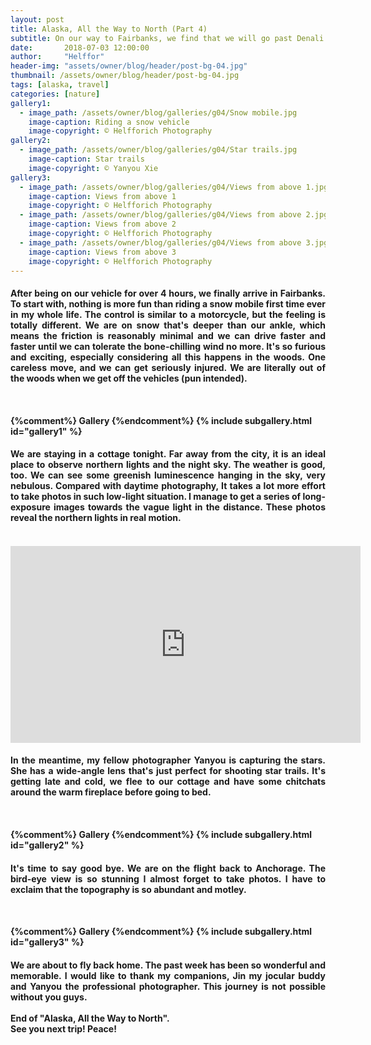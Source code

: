 ```yaml
---
layout: post
title: Alaska, All the Way to North (Part 4)
subtitle: On our way to Fairbanks, we find that we will go past Denali National Park. Of course, we won't miss out on this. Being one of eight national parks in Alaska, Denali is the most accessible one. There are parks that can only be reached by jets or boats. Others are either too far or not accessible due...
date:       2018-07-03 12:00:00
author:     "Helffor"
header-img: "assets/owner/blog/header/post-bg-04.jpg"
thumbnail: /assets/owner/blog/header/post-bg-04.jpg
tags: [alaska, travel]
categories: [nature]
gallery1: 
  - image_path: /assets/owner/blog/galleries/g04/Snow mobile.jpg
    image-caption: Riding a snow vehicle
    image-copyright: © Helfforich Photography
gallery2: 
  - image_path: /assets/owner/blog/galleries/g04/Star trails.jpg
    image-caption: Star trails
    image-copyright: © Yanyou Xie
gallery3: 
  - image_path: /assets/owner/blog/galleries/g04/Views from above 1.jpg
    image-caption: Views from above 1
    image-copyright: © Helfforich Photography
  - image_path: /assets/owner/blog/galleries/g04/Views from above 2.jpg
    image-caption: Views from above 2
    image-copyright: © Helfforich Photography
  - image_path: /assets/owner/blog/galleries/g04/Views from above 3.jpg
    image-caption: Views from above 3
    image-copyright: © Helfforich Photography
---
```



<h4><p style='text-align: justify;'>
After being on our vehicle for over 4 hours, we finally arrive in Fairbanks. To start with, nothing is more fun than riding a snow mobile first time ever in my whole life. The control is similar to a motorcycle, but the feeling is totally different. We are on snow that's deeper than our ankle, which means the friction is reasonably minimal and we can drive faster and faster until we can tolerate the bone-chilling wind no more. It's so furious and exciting, especially considering all this happens in the woods. One careless move, and we can get seriously injured. We are literally out of the woods when we get off the vehicles (pun intended).
</p><h4>
<br>

{%comment%} Gallery {%endcomment%}
{% include subgallery.html id="gallery1" %}


<h4><p style='text-align: justify;'>
We are staying in a cottage tonight. Far away from the city, it is an ideal place to observe northern lights and the night sky. The weather is good, too. We can see some greenish luminescence hanging in the sky, very nebulous. Compared with daytime photography, It takes a lot more effort to take photos in such low-light situation. I manage to get a series of long-exposure images towards the vague light in the distance. These photos reveal the northern lights in real motion.
</p><h4>


<br>
<iframe width="560" height="315" src="https://www.youtube.com/embed/TYJYm6-qZb0" frameborder="0" allow="accelerometer; autoplay; encrypted-media; gyroscope; picture-in-picture" allowfullscreen></iframe>
<br>


<h4><p style='text-align: justify;'>
In the meantime, my fellow photographer Yanyou is capturing the stars. She has a wide-angle lens that's just perfect for shooting star trails. It's getting late and cold, we flee to our cottage and have some chitchats around the warm fireplace before going to bed.
</p><h4>
<br>

{%comment%} Gallery {%endcomment%}
{% include subgallery.html id="gallery2" %}


<h4><p style='text-align: justify;'>
It's time to say good bye. We are on the flight back to Anchorage. The bird-eye view is so stunning I almost forget to take photos. I have to exclaim that the topography is so abundant and motley.
</p><h4>
<br>

{%comment%} Gallery {%endcomment%}
{% include subgallery.html id="gallery3" %}


<h4><p style='text-align: justify;'>
We are about to fly back home. The past week has been so wonderful and memorable. I would like to thank my companions, Jin my jocular buddy and Yanyou the professional photographer. This journey is not possible without you guys.
<br><br>
End of "Alaska, All the Way to North".
<br>
See you next trip! Peace!
</p><h4>


